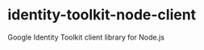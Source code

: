 identity-toolkit-node-client
============================

Google Identity Toolkit client library for Node.js
